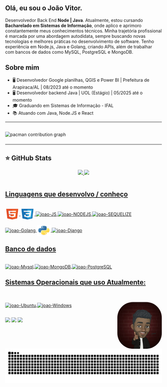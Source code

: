 ## Olá, eu sou o João Vitor.

<p align="left">
  Desenvolvedor Back End <strong>Node | Java</strong>. Atualmente, estou cursando <strong>Bacharelado em Sistemas de Informação</strong>, onde aplico e aprimoro constantemente meus conhecimentos técnicos. Minha trajetória profissional é marcada por uma abordagem autodidata, sempre buscando novas tecnologias e melhores práticas no desenvolvimento de software. Tenho experiência em Node.js, Java e Golang, criando APIs, além de trabalhar com bancos de dados como MySQL, PostgreSQL e MongoDB.
</p>

## Sobre mim

- 🖥️ Desenvolvedor Google planilhas, QGIS e Power BI  | Prefeitura de Arapiraca/AL | 08/2023 até o momento
- 🖥️ Desenvolvedor backend Java | UOL (Estágio) | 05/2025 até o momento
- 🎓 Graduando em Sistemas de Informação - IFAL
- 📚 Atuando com Java, Node.JS e React
---
<br>

<picture>
  <source media="(prefers-color-scheme: dark)" srcset="https://raw.githubusercontent.com/JoaoVitorML-BR/JoaoVitorML-BR/output/pacman-contribution-graph-dark.svg">
  <source media="(prefers-color-scheme: light)" srcset="https://raw.githubusercontent.com/JoaoVitorML-BR/JoaoVitorML-BR/output/pacman-contribution-graph.svg">
  <img alt="pacman contribution graph" src="https://raw.githubusercontent.com/JoaoVitorML-BR/JoaoVitorML-BR/output/pacman-contribution-graph.svg">
</picture>

###
---

## ⭐ GitHub Stats
<div align="center">
  <a href="https://github.com/JoaoVitorML-BR">
  <img height="180em" src="https://github-readme-stats.vercel.app/api?username=JoaoVitorML-BR&show_icons=true&theme=dracula&include_all_commits=true&count_private=true"/>
  <img height="180em" src="https://github-readme-stats.vercel.app/api/top-langs/?username=JoaoVitorML-BR&layout=compact&langs_count=7&theme=dracula"/>
</div>
  
  <div style="display: inline_block"><br>
  <h2> Linguagens que desenvolvo / conheço</h2><br>
  <img align="center" alt="joao-HTML" height="35" width="45" src="https://raw.githubusercontent.com/devicons/devicon/master/icons/html5/html5-original.svg">
  <img align="center" alt="joao-CSS" height="35" width="45" src="https://raw.githubusercontent.com/devicons/devicon/master/icons/css3/css3-original.svg">
  <img align="center" alt="joao-JS" height="35" width="45" src="https://cdn.jsdelivr.net/gh/devicons/devicon/icons/javascript/javascript-original.svg">
  <img align="center" alt="joao-NODEJS" height="35" width="45" src="https://cdn.jsdelivr.net/gh/devicons/devicon/icons/nodejs/nodejs-original.svg">
  <img align="center" alt="joao-SEQUELIZE" height="35" width="45" src="https://cdn.jsdelivr.net/gh/devicons/devicon/icons/sequelize/sequelize-original-wordmark.svg" />
  <br>
  <br>
  <img align="center" alt="joao-Golang" height="35" width="45" src="https://cdn.jsdelivr.net/gh/devicons/devicon/icons/go/go-original-wordmark.svg" />
  <img align="center" alt="joao-Python" height="35" width="45" src="https://raw.githubusercontent.com/devicons/devicon/master/icons/python/python-original.svg">
  <img align="center" alt="joao-Django" height="35" width="45" src="https://cdn.jsdelivr.net/gh/devicons/devicon/icons/django/django-plain.svg">
  <h2> Banco de dados </h2><br>
  <img align="center" alt="joao-Mysql" height="35" width="45" src="https://cdn.jsdelivr.net/gh/devicons/devicon/icons/mysql/mysql-original-wordmark.svg">
  <img align="center" alt="joao-MongoDB" height="35" width="45" src="https://cdn.jsdelivr.net/gh/devicons/devicon/icons/mongodb/mongodb-original.svg">
  <img align="center" alt="joao-PostgreSQL" height="35" width="45" src="https://cdn.jsdelivr.net/gh/devicons/devicon/icons/postgresql/postgresql-original.svg"><br>
  <h2> Sistemas Operacionais que uso Atualmente: </h2><br>
  <br>
  <img align="center" alt="joao-Ubuntu" height="35" width="45" src="https://cdn.jsdelivr.net/gh/devicons/devicon/icons/ubuntu/ubuntu-plain-wordmark.svg">
  <img align="center" alt="joao-Windows" height="35" width="45" src="https://cdn.jsdelivr.net/gh/devicons/devicon/icons/windows8/windows8-original.svg">
  <img align="right" alt="JoaoVitor-pic" height="150" style="border-radius:50px;" src="meuavatar/meuavatar.jpeg">
</div>
   
  ##
  
<div> 
  <a href="https://www.instagram.com/joao_vitor_0o/" target="_blank"><img src="https://img.shields.io/badge/-Instagram-%23E4405F?style=for-the-badge&logo=instagram&logoColor=white" target="_blank"></a>
  <a href = "mailto:contatojoaovtml@gmail.com"><img src="https://img.shields.io/badge/-Gmail-%23333?style=for-the-badge&logo=gmail&logoColor=white" target="_blank"></a>
  <a href="https://www.linkedin.com/in/joão-vitorml-br/" target="_blank"><img src="https://img.shields.io/badge/-LinkedIn-%230077B5?style=for-the-badge&logo=linkedin&logoColor=white" target="_blank"></a> 

   
  ![Snake animation](https://github.com/JoaoVitorML-BR/JoaoVitorML-BR/blob/output/github-contribution-grid-snake.svg)
 
 
</div>
